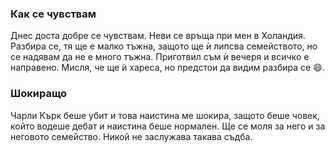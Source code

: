 ### Как се чувствам  
Днес доста добре се чувствам. Неви се връща при мен в Холандия. Разбира се, тя ще е малко тъжна, защото ще ѝ липсва семейството, но се надявам да не е много тъжна. Приготвил съм ѝ вечеря и всичко е направено. Мисля, че ще ѝ хареса, но предстои да видим разбира се 😄.
### Шокиращо
Чарли Кърк беше убит и това наистина ме шокира, защото беше човек, който водеше дебат и наистина беше нормален. Ще се моля за него и за неговото семейство. Никой не заслужава такава съдба.  
